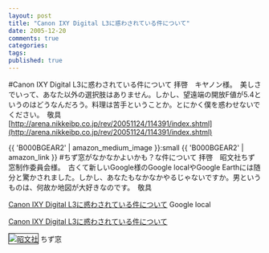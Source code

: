 ```yaml
---
layout: post
title: "Canon IXY Digital L3に惑わされている件について"
date: 2005-12-20
comments: true
categories:
tags:
published: true
---
```


#Canon IXY Digital L3に惑わされている件について
拝啓　キヤノン様。　美しさでいって、あなた以外の選択肢はありません。しかし、望遠端の開放F値が5.4というのはどうなんだろう。料理は苦手ということか。とにかく僕を惑わせないでください。　敬具
[http://arena.nikkeibp.co.jp/rev/20051124/114391/index.shtml](http://arena.nikkeibp.co.jp/rev/20051124/114391/index.shtml)

{{ 'B000BGEAR2' | amazon_medium_image }}:small
{{ 'B000BGEAR2' | amazon_link }}
#ちず窓がなかなかよいかも？な件について
拝啓　昭文社ちず窓制作委員会様。　古くて新しいGoogle様のGoogle localやGoogle Earthには随分と驚かされました。しかし、あなたもなかなかやるじゃないですか。男というものは、何故か地図が大好きなのです。　敬具

[Canon IXY Digital L3に惑わされている件について](http://local.google.co.jp/maps?q=%E6%98%AD%E6%96%87%E7%A4%BE&near=%E5%8D%83%E4%BB%A3%E7%94%B0%E5%8C%BA%E9%BA%B9%E7%94%BA%EF%BC%93&btnG=%E6%A4%9C%E7%B4%A2&sll=36.562600,136.362305&sspn=23.257402,31.684570&t=&hl=ja&cid=35684108,139738742,6343705222926448571&li=lmd&z=0)
Google local

[Canon IXY Digital L3に惑わされている件について](http://earth.google.com/)

<a href="http://chizumado.jp/view?position_id=332845" target="_blank"><img src="http://chizumado.jp/RasterMap?position_id=332845" border="1" alt="昭文社"/></a>
ちず窓
